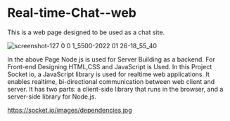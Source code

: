 # Real-time-Chat--web
This is a web page designed to be used as a chat site.

![screenshot-127 0 0 1_5500-2022 01 26-18_55_40](https://user-images.githubusercontent.com/67074308/151171772-95c2c71c-f963-49d4-8ce8-99aff78f4537.png)

 In the above Page Node js is used for Server Building as a backend.
 For Front-end Designing HTML,CSS and JavaScript is Used.
 In this Project Socket io, a JavaScript library is used for realtime web applications. 
 It enables realtime, bi-directional communication between web client and server. 
 It has two parts: a client-side library that runs in the browser, and a server-side library for Node.js. 
 
 https://socket.io/images/dependencies.jpg
